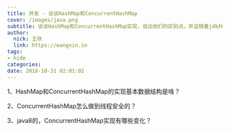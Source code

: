 ```yaml
---
title: 并发 - 谈谈HashMap和ConcurrentHashMap
cover: /images/java.png
subtitle: 谈谈HashMap和ConcurrentHashMap实现，说出他们的区别点。并且随着jdk升高，有哪些变化？
author: 
  nick: 王欣
  link: https://wangxin.io
tags: 
- hide
categories: 
date: 2018-10-31 02:01:02  
---
```

1、HashMap和ConcurrentHashMap的实现基本数据结构是啥？

2、ConcurrentHashMap怎么做到线程安全的？

3、java8的，ConcurrentHashMap实现有哪些变化？
